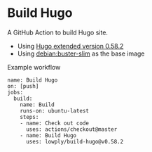 # Build Hugo

A GitHub Action to build Hugo site.

- Using [Hugo extended version 0.58.2](https://github.com/gohugoio/hugo/releases/tag/v0.58.2)
- Using [debian:buster-slim](https://hub.docker.com/_/debian/) as the base image

Example workflow

```
name: Build Hugo
on: [push]
jobs:
  build:
    name: Build
    runs-on: ubuntu-latest
    steps:
    - name: Check out code
      uses: actions/checkout@master
    - name: Build Hugo
      uses: lowply/build-hugo@v0.58.2
```
